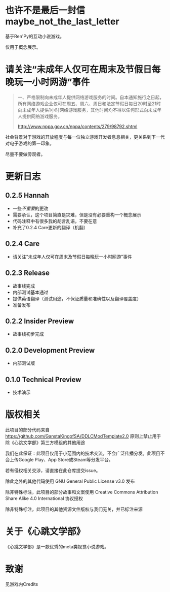 # 也许不是最后一封信 maybe_not_the_last_letter

基于Ren'Py的互动小说游戏。

仅用于概念展示。

# 请关注“未成年人仅可在周末及节假日每晚玩一小时网游”事件

> 一、严格限制向未成年人提供网络游戏服务的时间。自本通知施行之日起，所有网络游戏企业仅可在周五、周六、周日和法定节假日每日20时至21时向未成年人提供1小时网络游戏服务，其他时间均不得以任何形式向未成年人提供网络游戏服务。
> 
> http://www.nppa.gov.cn/nppa/contents/279/98792.shtml

社会背景对于游戏的开放程度与每一位独立游戏开发者息息相关，更关系到下一代对电子游戏的第一印象。

尽量不要做旁观者。

# 更新日志

## 0.2.5 Hannah
* 一些*不重要*的更改
* 需要承认，这个项目简直是灾难，但是没有必要重构一个概念展示
* 代码注释中有很多我的胡言乱语，不要在意
* 补充了0.2.4 Care更新的翻译（机翻）

## 0.2.4 Care
* 请关注“未成年人仅可在周末及节假日每晚玩一小时网游”事件

## 0.2.3 Release
* 故事线完成
* 内部测试基本通过
* 提供英语翻译（测试用途，不保证质量和准确性以及翻译覆盖度）
* 准备发布

## 0.2.2 Insider Preview
* 故事线初步完成

## 0.2.0 Development Preview
* 内部测试版

## 0.1.0 Technical Preview
* 技术演示

# 版权相关
此项目的部分代码来自 https://github.com/GanstaKingofSA/DDLCModTemplate2.0 原则上禁止用于除《心跳文学部》第三方模组的其他用途

我们在此保证：此项目仅用于小范围内的技术交流，不会广泛传播分发。此项目不会上传Google Play、App Store或Steam等分发平台。

若有侵权相关交涉，请直接在此仓库提交issue。

除此之外的其他代码使用 GNU General Public License v3.0 发布

除非特殊标注，此项目的部分故事和文案使用 Creative Commons Attribution Share Alike 4.0 International 协议授权

除非特殊标注，此项目的其他资源文件版权与我们无关，并已标注来源

# 关于《心跳文学部》
《心跳文学部》是一款优秀的meta类视觉小说游戏。

# 致谢
见游戏内Credits
